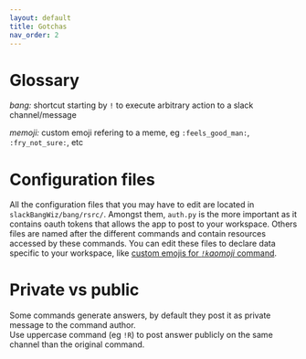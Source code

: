 ```yaml
---
layout: default
title: Gotchas
nav_order: 2
---
```


# Glossary

_bang:_ shortcut starting by `!` to execute arbitrary action to a slack channel/message

_memoji:_ custom emoji refering to a meme, eg `:feels_good_man:`, `:fry_not_sure:`, etc 

# Configuration files

All the configuration files that you may have to edit are located in `slackBangWiz/bang/rsrc/`.
Amongst them, `auth.py` is the more important as it contains oauth tokens that allows the app to 
post to your workspace.
Others files are named after the different commands and contain resources accessed by these 
commands. You can edit these files to declare data specific to your workspace, like [custom emojis for
_`!k`aomoji_ command](https://github.com/Kraymer/slackBangWiz/blob/master/bang/rsrc/kaomoji.py).

# Private vs public

Some commands generate answers, by default they post it as private message to the command author.  
Use uppercase command (eg `!R`) to post answer publicly on the same channel than the original command.  
